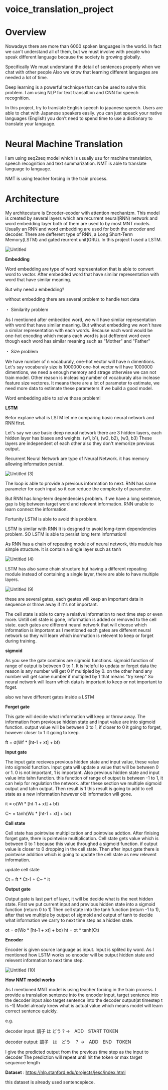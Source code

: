 # voice_translation_project


# Overview

Nowadays there are more than 6000 spoken languages in the world.
In fact we can't understand all of them, but we must involve with people who speak different language
because the society is growing globally.

Specifically We must understand the detail of sentences properly when we chat with other people
Also we know that learning different languages are needed a lot of time.

Deep learning is a powerful technique that can be used to solve this problem.
I am using NLP for text transaltion and CNN for speech recognition.

In this project, try to translate English speech to japanese speech.
Users are able to chat with Japanese speakers easily.
you can just speack your native languages (English)
you don’t need to spend time to use a dictionary to translate your language.

# Neural Machine Translation

I am using seq2seq model which is usually usu for machine translation, speech recognition and text summarization.
NMT is able to translate language to language.

NMT is using teacher forcing in the train process.

# Architecture

My architecuture is  Encoder-ecoder with attention mechanizm.
This model is created by several layers which are recurrent neural(RNN) network and word embedding layer both of them are used to by most MNT models. Usually an RNN and word embedding are used for both the encoder and decoder.
There are defferent type of RNN, a Long Short-Term Memory(LSTM) and gated reurrent unit(GRU).
In this project I used a LSTM.

![Untitled](https://user-images.githubusercontent.com/25543738/74112094-a9693c80-4b4e-11ea-8671-f725365701a7.png)


  **Embedding**
  
  Word embedding are type of word representation that is able to convert word to vector.
  After embedded word that have similar representation with word that have similar meaning.
  
  But why need a embedding?
  
  without embedding there are several problem to handle text data
  
  ・ Similarity problem

  As I mentioned after embedded word, we will have similar representation with word that have similar meaning.
  But without embedding we won't have a similar representation with each words.
  Because each word would be one-hot encoding which means each word is just defferent word even though each word has similar     meaning such as "Mother" and "Father"
  
  ・ Size problem 

  We have number of n vocaburaly, one-hot vector will have n dimentions.
  Let's say vocaburaly size is 1000000 one-hot vector will have 1000000 dimentions,
  we need a enough memory and strage otherwise we can not train model.
  Other reason is incleasing number of vocaburaly also inclease feature size vectores.
  It means there are a lot of parameter to estimate, we need more data to estimate these parameters
  if we build a good model.
  
  Word embedding able to solve those problem!
  
  
  **LSTM**
  
  Befor explane what is LSTM let me comparing basic neural network and RNN first.

  Let's say we use basic deep neural network
  there are 3 hidden layers, each hidden layer has biases and weights.
  (w1, b1), (w2, b2), (w3, b3)
  These layers are independent of each other also they don't memorize previous output.

  
  Recurrent Neural Network are type of Neural Network.
  it has memory allowing information persist.
  
  ![Untitled (3)](https://user-images.githubusercontent.com/25543738/74124555-84dd8680-4b87-11ea-8d43-0127181598d7.png)

  
  The loop is able to provide a previous information to next.
  RNN has same parameter for each input so it can reduce the complexity of parameter.
  
  But RNN has long-term dependencies problem.
  if we have a long sentence, gap is big between target word and relevent information.
  RNN unable to learn connect the information.
  
  Fortunity LSTM is able to avoid this problem.
  
  LSTM is similar with RNN
  It is desgned to avoid lomg-term dependencies problem.
  SO LSTM is able to persist long term information!
  
  As RNN has a chain of repeating module of neural network,
  this mudule has simple structure.
  It is contain a single layer such as tanh
  
  ![Untitled (4)](https://user-images.githubusercontent.com/25543738/74288775-2678eb00-4ce2-11ea-95b5-21ce20a73821.png)
  
  LSTM has also same chain structure but having a different repeating module instead of containing a single layer,
  there are able to have multiple layers.
  
  ![Untitled (9)](https://user-images.githubusercontent.com/25543738/74467470-f77f8800-4e4d-11ea-80ea-8192e55f2730.png)
  
  these are several gates, each geates will keep an important data in sequence or throw away if it's not important.
  
  The cell state is able to carry a relative information to next time step or even more.
  Untill cell state is gone, information is added or removed to the cell state.
  each gates are different neural network that will choose which information is important
  as I mentioned each gates are different neural network so they will learn which inormation is 
  relevent to keep or forget during training.
  
   **sigmoid**
   
   As you see the gate contains are sigmoid functions.
   sigmoid function of range of output is between 0 to 1.
   It is helpful to updata or forget data the reason is any number will get 0 if multipled by 0.
   on the other hand any number will get same number if multipled by 1 that means "try keep"
   So neural network will learn which data is important to keep or not important to foget.
   
   also we have different gates inside a LSTM
   
   
   **Forget gate**
   
   This gate will decide what imformation will keep or throw away.
   The information from previouse hidden state and input value are into sigmoid function.
   output value will be between 0 to 1, if closer to 0 it going to forget, however closer to 1
   it going to keep.
   
   ft = σ(Wf * [ht-1 + xt] + bf)

   
   **Input gate**
   
   The input gate recieves previous hidden state and input value, these value into sigmoid function.
   Input gata will update a value that will be between 0 or 1. 0 is not important, 1 is important.
   Also previous hidden state and input value into tahn function. this function of range of output is 
   between -1 to 1, it can help for regulation the network.
   after these section we multiple sigmoid output and tahn output.
   Then result is 1 this result is going to add to cell state as a new information however old information will gone.
   
   it = σ(Wi * [ht-1 + xt] + bf)

   C~ = tanh(Wc * [ht-1 + xt] + bc)
   
   
   
   **Call state**
   
   Cell state has pointwise multiplication and pointwise addtion.
   After finising forget gate, there is pointwise multiplication.
   Cell state gets value which is between 0 to 1 because this value throughed a sigmoid function.
   if output value is closer to 0 dropping in the cell state.
   Then after input gate there is pointwise addition which is going to update the cell state as new relevent information.
      
   update cell state
   
   Ct = ft * Ct-1 + C~ * it
   
   **Output gate**
   
   Output gate is last part of layer, it will be decide what is the next hidden state.
   First we put current input and previous hidden state into a sigmoid function (return 0 to 1)
   Then cell state into the tanh function (return -1 to 1),
   after that we multiple by output of sigmoid and output of tanh to decide what information we carry to 
   next time step as a hidden state.
   
   ot = σ(Wo * [ht-1 + xt] + bo)
   ht = ot * tanh(Ct)
 
 **Encoder**
  
 Encoder is given source language as input.
 Input is splited by word.
 As I mentioned how LSTM works so encoder will be output hidden state and relevent information to next time step.
 
 ![Untitled (10)](https://user-images.githubusercontent.com/25543738/74473057-d02db880-4e57-11ea-9f94-2b26e65add6a.png)

 
 
 
   
   
   
   
   
   
   
   
   
  
  
  
  
  
  
  
  


**How NMT model works**

As I mentioned MNT model is using teacher forcing in the train process.
I provide a translation sentence into the encoder input, target sentence into the decoder input also target sentence into the decoder output(at timestep t is -1)
Model already knew what is actual value which means model will learn correct sentence quickly.

e.g.

decoder input: <START> 調子 は どう ? →　ADD　START TOKEN 

decoder output: 調子　は　どう　？ <END> →　ADD　END　TOKEN 

I give the predicted output from the previous time step as the input to decoder
The prediction will repeat until hit the <END> token or max target sequence length
  






**Dataset** : https://nlp.stanford.edu/projects/jesc/index.html

this dataset is already used sentencepiece.








